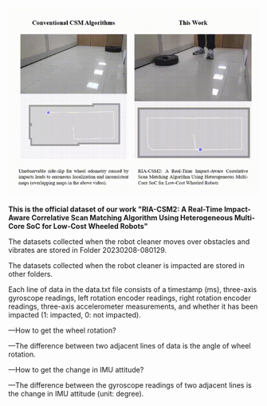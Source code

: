 ![RIA_CSM2](https://github.com/DK-HU/impact_detection_datasets/blob/main/asset/RIA_CSM2%2000_00_00-00_00_30.gif)

**This is the official dataset of our work "RIA-CSM2: A Real-Time Impact-Aware Correlative Scan Matching Algorithm Using Heterogeneous Multi-Core SoC for Low-Cost Wheeled Robots"**

The datasets collected when the robot cleaner moves over obstacles and vibrates are stored in Folder 20230208-080129.

The datasets collected when the robot cleaner is impacted are stored in other folders.

Each line of data in the data.txt file consists of a timestamp (ms), three-axis gyroscope readings, left rotation encoder readings, right rotation encoder readings, three-axis accelerometer measurements, and whether it has been impacted (1: impacted, 0: not impacted).

—How to get the wheel rotation? 

—The difference between two adjacent lines of data is the angle of wheel rotation.

—How to get the change in IMU attitude? 

—The difference between the gyroscope readings of two adjacent lines is the change in IMU attitude (unit: degree).
